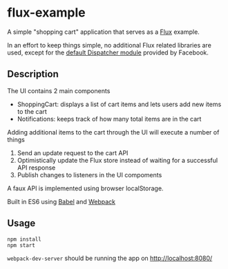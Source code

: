 # flux-example

A simple "shopping cart" application that serves as a [Flux](http://facebook.github.io/react/docs/flux-overview.html) example.

In an effort to keep things simple, no additional Flux related libraries are used, except for the [default Dispatcher module](https://github.com/facebook/flux) provided by Facebook.

## Description

The UI contains 2 main components
- ShoppingCart: displays a list of cart items and lets users add new items to the cart
- Notifications: keeps track of how many total items are in the cart

Adding additional items to the cart through the UI will execute a number of things
1. Send an update request to the cart API
2. Optimistically update the Flux store instead of waiting for a successful API response
3. Publish changes to listeners in the UI compoments

A faux API is implemented using browser localStorage.

Built in ES6 using [Babel](http://babeljs.io/) and [Webpack](http://webpack.github.io/)

## Usage
```
npm install
npm start
```
`webpack-dev-server` should be running the app on [http://localhost:8080/](http://localhost:8080/)

